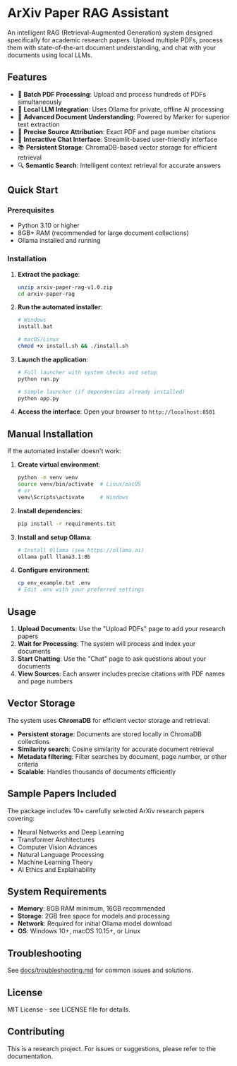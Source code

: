 # ArXiv Paper RAG Assistant

An intelligent RAG (Retrieval-Augmented Generation) system designed specifically for academic research papers. Upload multiple PDFs, process them with state-of-the-art document understanding, and chat with your documents using local LLMs.

## Features

- 🔄 **Batch PDF Processing**: Upload and process hundreds of PDFs simultaneously
- 🧠 **Local LLM Integration**: Uses Ollama for private, offline AI processing
- 📄 **Advanced Document Understanding**: Powered by Marker for superior text extraction
- 🎯 **Precise Source Attribution**: Exact PDF and page number citations
- 💬 **Interactive Chat Interface**: Streamlit-based user-friendly interface
- 📚 **Persistent Storage**: ChromaDB-based vector storage for efficient retrieval
- 🔍 **Semantic Search**: Intelligent context retrieval for accurate answers

## Quick Start

### Prerequisites

- Python 3.10 or higher
- 8GB+ RAM (recommended for large document collections)
- Ollama installed and running

### Installation

1. **Extract the package**:
   ```bash
   unzip arxiv-paper-rag-v1.0.zip
   cd arxiv-paper-rag
   ```

2. **Run the automated installer**:
   ```bash
   # Windows
   install.bat
   
   # macOS/Linux
   chmod +x install.sh && ./install.sh
   ```

3. **Launch the application**:
   ```bash
   # Full launcher with system checks and setup
   python run.py
   
   # Simple launcher (if dependencies already installed)
   python app.py
   ```

4. **Access the interface**:
   Open your browser to `http://localhost:8501`

## Manual Installation

If the automated installer doesn't work:

1. **Create virtual environment**:
   ```bash
   python -m venv venv
   source venv/bin/activate  # Linux/macOS
   # or
   venv\Scripts\activate     # Windows
   ```

2. **Install dependencies**:
   ```bash
   pip install -r requirements.txt
   ```

3. **Install and setup Ollama**:
   ```bash
   # Install Ollama (see https://ollama.ai)
   ollama pull llama3.1:8b
   ```

4. **Configure environment**:
   ```bash
   cp env_example.txt .env
   # Edit .env with your preferred settings
   ```

## Usage

1. **Upload Documents**: Use the "Upload PDFs" page to add your research papers
2. **Wait for Processing**: The system will process and index your documents
3. **Start Chatting**: Use the "Chat" page to ask questions about your documents
4. **View Sources**: Each answer includes precise citations with PDF names and page numbers

## Vector Storage

The system uses **ChromaDB** for efficient vector storage and retrieval:
- **Persistent storage**: Documents are stored locally in ChromaDB collections
- **Similarity search**: Cosine similarity for accurate document retrieval
- **Metadata filtering**: Filter searches by document, page number, or other criteria
- **Scalable**: Handles thousands of documents efficiently

## Sample Papers Included

The package includes 10+ carefully selected ArXiv research papers covering:
- Neural Networks and Deep Learning
- Transformer Architectures
- Computer Vision Advances
- Natural Language Processing
- Machine Learning Theory
- AI Ethics and Explainability

## System Requirements

- **Memory**: 8GB RAM minimum, 16GB recommended
- **Storage**: 2GB free space for models and processing
- **Network**: Required for initial Ollama model download
- **OS**: Windows 10+, macOS 10.15+, or Linux

## Troubleshooting

See [docs/troubleshooting.md](docs/troubleshooting.md) for common issues and solutions.

## License

MIT License - see LICENSE file for details.

## Contributing

This is a research project. For issues or suggestions, please refer to the documentation. 